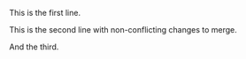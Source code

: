 This is the first line.

This is the second line with non-conflicting changes to merge.

And the third.
